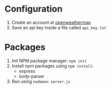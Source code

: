 # Configuration
1. Create an account at [openweathermap](https://openweathermap.org)
2. Save an api key inside a file called `api_key.txt`

# Packages
1. Init NPM package manager: `npm init`
2. Install npm packages using `npm install`:
    * express
    * body-parser
3. Run using `nodemon server.js`